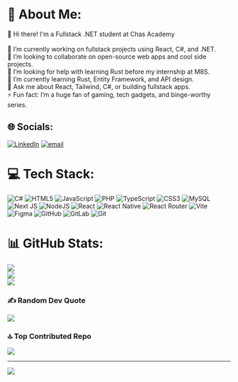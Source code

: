 # 💫 About Me:
👋 Hi there! I'm a Fullstack .NET student at Chas Academy<br><br>🔭 I’m currently working on fullstack projects using React, C#, and .NET.<br>🤝 I’m looking to collaborate on open-source web apps and cool side projects.<br>👐 I’m looking for help with learning Rust before my internship at M8S.<br>🌱 I’m currently learning Rust, Entity Framework, and API design.<br>💬 Ask me about React, Tailwind, C#, or building fullstack apps.<br>⚡ Fun fact: I’m a huge fan of gaming, tech gadgets, and binge-worthy series.


## 🌐 Socials:
[![LinkedIn](https://img.shields.io/badge/LinkedIn-%230077B5.svg?logo=linkedin&logoColor=white)](https://linkedin.com/in/https://www.linkedin.com/in/fredrik-andersson-2006412aa/) [![email](https://img.shields.io/badge/Email-D14836?logo=gmail&logoColor=white)](mailto:fredrik04@hotmail.com) 

# 💻 Tech Stack:
![C#](https://img.shields.io/badge/c%23-%23239120.svg?style=for-the-badge&logo=csharp&logoColor=white) ![HTML5](https://img.shields.io/badge/html5-%23E34F26.svg?style=for-the-badge&logo=html5&logoColor=white) ![JavaScript](https://img.shields.io/badge/javascript-%23323330.svg?style=for-the-badge&logo=javascript&logoColor=%23F7DF1E) ![PHP](https://img.shields.io/badge/php-%23777BB4.svg?style=for-the-badge&logo=php&logoColor=white) ![TypeScript](https://img.shields.io/badge/typescript-%23007ACC.svg?style=for-the-badge&logo=typescript&logoColor=white) ![CSS3](https://img.shields.io/badge/css3-%231572B6.svg?style=for-the-badge&logo=css3&logoColor=white) ![MySQL](https://img.shields.io/badge/mysql-4479A1.svg?style=for-the-badge&logo=mysql&logoColor=white) ![Next JS](https://img.shields.io/badge/Next-black?style=for-the-badge&logo=next.js&logoColor=white) ![NodeJS](https://img.shields.io/badge/node.js-6DA55F?style=for-the-badge&logo=node.js&logoColor=white) ![React](https://img.shields.io/badge/react-%2320232a.svg?style=for-the-badge&logo=react&logoColor=%2361DAFB) ![React Native](https://img.shields.io/badge/react_native-%2320232a.svg?style=for-the-badge&logo=react&logoColor=%2361DAFB) ![React Router](https://img.shields.io/badge/React_Router-CA4245?style=for-the-badge&logo=react-router&logoColor=white) ![Vite](https://img.shields.io/badge/vite-%23646CFF.svg?style=for-the-badge&logo=vite&logoColor=white) ![Figma](https://img.shields.io/badge/figma-%23F24E1E.svg?style=for-the-badge&logo=figma&logoColor=white) ![GitHub](https://img.shields.io/badge/github-%23121011.svg?style=for-the-badge&logo=github&logoColor=white) ![GitLab](https://img.shields.io/badge/gitlab-%23181717.svg?style=for-the-badge&logo=gitlab&logoColor=white) ![Git](https://img.shields.io/badge/git-%23F05033.svg?style=for-the-badge&logo=git&logoColor=white)
# 📊 GitHub Stats:
![](https://github-readme-stats.vercel.app/api?username=MyNameJaeff&theme=dark&hide_border=false&include_all_commits=true&count_private=true)<br/>
![](https://nirzak-streak-stats.vercel.app/?user=MyNameJaeff&theme=dark&hide_border=false)<br/>
![](https://github-readme-stats.vercel.app/api/top-langs/?username=MyNameJaeff&theme=dark&hide_border=false&include_all_commits=true&count_private=true&layout=compact)

### ✍️ Random Dev Quote
![](https://quotes-github-readme.vercel.app/api?type=horizontal&theme=tokyonight)

### 🔝 Top Contributed Repo
![](https://github-contributor-stats.vercel.app/api?username=MyNameJaeff&limit=5&theme=dark&combine_all_yearly_contributions=true)

---
[![](https://visitcount.itsvg.in/api?id=MyNameJaeff&icon=0&color=13)](https://visitcount.itsvg.in)

<!-- Proudly created with GPRM ( https://gprm.itsvg.in ) -->
